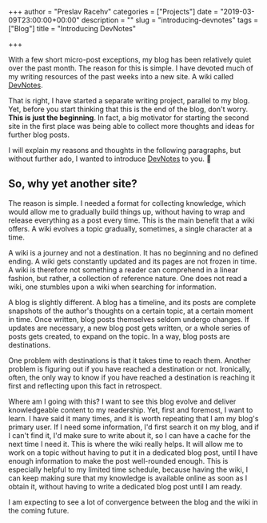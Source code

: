 +++
author = "Preslav Racehv"
categories = ["Projects"]
date = "2019-03-09T23:00:00+00:00"
description = ""
slug = "introducing-devnotes"
tags = ["Blog"]
title = "Introducing DevNotes"

+++
<p>With a few short micro-post exceptions, my blog has been relatively quiet over the past month. The reason for this is simple. I have devoted much of my writing resources of the past weeks into a new site. A wiki called <a href="https://devnotes.space/">DevNotes</a>.</p><p>That is right, I have started a separate writing project, parallel to my blog. Yet, before you start thinking that this is the end of the blog, don't worry. <strong>This is just the beginning</strong>. In fact, a big motivator for starting the second site in the first place was being able to collect more thoughts and ideas for further blog posts.</p><p>I will explain my reasons and thoughts in the following paragraphs, but without further ado, I wanted to introduce <a href="https://devnotes.space/">DevNotes</a> to you. 🎉</p><h2 id="so-why-yet-another-site">So, why yet another site?</h2><p>The reason is simple. I needed a format for collecting knowledge, which would allow me to gradually build things up, without having to wrap and release everything as a post every time. This is the main benefit that a wiki offers. A wiki evolves a topic gradually, sometimes, a single character at a time.</p><p>A wiki is a journey and not a destination. It has no beginning and no defined ending. A wiki gets constantly updated and its pages are not frozen in time. A wiki is therefore not something a reader can comprehend in a linear fashion, but rather, a collection of reference nature. One does not read a wiki, one stumbles upon a wiki when searching for information.</p><p>A blog is slightly different. A blog has a timeline, and its posts are complete snapshots of the author's thoughts on a certain topic, at a certain moment in time. Once written, blog posts themselves seldom undergo changes. If updates are necessary, a new blog post gets written, or a whole series of posts gets created, to expand on the topic. In a way, blog posts are destinations.</p><p>One problem with destinations is that it takes time to reach them. Another problem is figuring out if you have reached a destination or not. Ironically, often, the only way to know if you have reached a destination is reaching it first and reflecting upon this fact in retrospect.</p><p>Where am I going with this? I want to see this blog evolve and deliver knowledgeable content to my readership. Yet, first and foremost, I want to learn. I have said it many times, and it is worth repeating that I am my blog's primary user. If I need some information, I'd first search it on my blog, and if I can't find it, I'd make sure to write about it, so I can have a cache for the next time I need it. This is where the wiki really helps. It will allow me to work on a topic without having to put it in a dedicated blog post, until I have enough information to make the post well-rounded enough. This is especially helpful to my limited time schedule, because having the wiki, I can keep making sure that my knowledge is available online as soon as I obtain it, without having to write a dedicated blog post until I am ready.</p><p>I am expecting to see a lot of convergence between the blog and the wiki in the coming future.</p>
